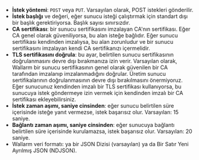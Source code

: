 * **İstek yöntemi**: `POST` veya `PUT`. Varsayılan olarak, POST istekleri gönderilir.
* **İstek başlığı** ve değeri, eğer sunucu isteği çalıştırmak için standart dışı bir başlık gerektiriyorsa. Başlık sayısı sınırsızdır.
* **CA sertifikası**: bir sunucu sertifikasını imzalayan CA'nın sertifikası. Eğer CA genel olarak güveniliyorsa, bu alan isteğe bağlıdır. Eğer sunucu sertifikası kendinden imzalıysa, bu alan zorunludur ve bir sunucu sertifikasını imzalayan kendi CA sertifikanızı içermelidir.
* **TLS sertifikasını doğrula**: bu ayar, belirtilen sunucu sertifikasının doğrulanmasını devre dışı bırakmanıza izin verir. Varsayılan olarak, Wallarm bir sunucu sertifikasının genel olarak güvenilen bir CA tarafından imzalanıp imzalanmadığını doğrular. Üretim sunucu sertifikalarının doğrulanmasının devre dışı bırakılmasını önermiyoruz. Eğer sunucunuz kendinden imzalı bir TLS sertifikası kullanıyorsa, bu sunucuya istek göndermeye izin vermek için kendinden imzalı bir CA sertifikası ekleyebilirsiniz.
* **İstek zaman aşımı, saniye cinsinden**: eğer sunucu belirtilen süre içerisinde isteğe yanıt vermezse, istek başarısız olur. Varsayılan: 15 saniye.
* **Bağlantı zaman aşımı, saniye cinsinden**: eğer sunucuya bağlantı belirtilen süre içerisinde kurulamazsa, istek başarısız olur. Varsayılan: 20 saniye.
* Wallarm veri formatı: ya bir JSON Dizisi (varsayılan) ya da Bir Satır Yeni Ayrılmış JSON (NDJSON).